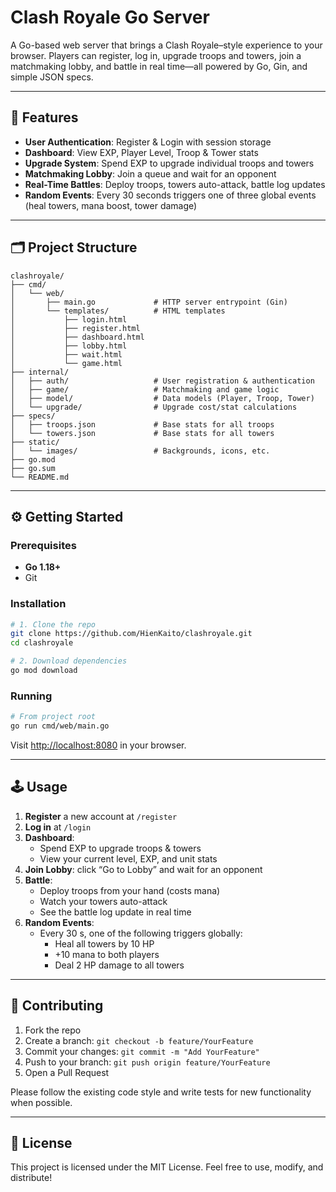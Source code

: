 # Clash Royale Go Server

A Go-based web server that brings a Clash Royale–style experience to your browser. Players can register, log in, upgrade troops and towers, join a matchmaking lobby, and battle in real time—all powered by Go, Gin, and simple JSON specs.

---

## 🚀 Features

- **User Authentication**: Register & Login with session storage  
- **Dashboard**: View EXP, Player Level, Troop & Tower stats  
- **Upgrade System**: Spend EXP to upgrade individual troops and towers  
- **Matchmaking Lobby**: Join a queue and wait for an opponent  
- **Real-Time Battles**: Deploy troops, towers auto-attack, battle log updates  
- **Random Events**: Every 30 seconds triggers one of three global events (heal towers, mana boost, tower damage)  

---

## 🗂 Project Structure

```
clashroyale/
├── cmd/
│   └── web/
│       ├── main.go             # HTTP server entrypoint (Gin)
│       └── templates/          # HTML templates
│           ├── login.html
│           ├── register.html
│           ├── dashboard.html
│           ├── lobby.html
│           ├── wait.html
│           └── game.html
├── internal/
│   ├── auth/                   # User registration & authentication
│   ├── game/                   # Matchmaking and game logic
│   ├── model/                  # Data models (Player, Troop, Tower)
│   └── upgrade/                # Upgrade cost/stat calculations
├── specs/
│   ├── troops.json             # Base stats for all troops
│   └── towers.json             # Base stats for all towers
├── static/
│   └── images/                 # Backgrounds, icons, etc.
├── go.mod
├── go.sum
└── README.md
```

---

## ⚙️ Getting Started

### Prerequisites

- **Go 1.18+**  
- Git

### Installation

```bash
# 1. Clone the repo
git clone https://github.com/HienKaito/clashroyale.git
cd clashroyale

# 2. Download dependencies
go mod download
```

### Running

```bash
# From project root
go run cmd/web/main.go
```

Visit [http://localhost:8080](http://localhost:8080) in your browser.

---

## 🕹️ Usage

1. **Register** a new account at `/register`  
2. **Log in** at `/login`  
3. **Dashboard**:  
   - Spend EXP to upgrade troops & towers  
   - View your current level, EXP, and unit stats  
4. **Join Lobby**: click “Go to Lobby” and wait for an opponent  
5. **Battle**:  
   - Deploy troops from your hand (costs mana)  
   - Watch your towers auto-attack  
   - See the battle log update in real time  
6. **Random Events**:  
   - Every 30 s, one of the following triggers globally:  
     - Heal all towers by 10 HP  
     - +10 mana to both players  
     - Deal 2 HP damage to all towers  

---

## 🤝 Contributing

1. Fork the repo  
2. Create a branch: `git checkout -b feature/YourFeature`  
3. Commit your changes: `git commit -m "Add YourFeature"`  
4. Push to your branch: `git push origin feature/YourFeature`  
5. Open a Pull Request

Please follow the existing code style and write tests for new functionality when possible.

---

## 📄 License

This project is licensed under the MIT License. Feel free to use, modify, and distribute!  

